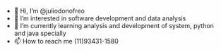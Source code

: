 - 👋 Hi, I’m @juliodonofreo
- 👀 I’m interested in software development and data analysis
- 🌱 I’m currently learning analysis and development of system, python and java specially
- 📫 How to reach me (11)93431-1580

<!---
juliodonofreo/juliodonofreo is a ✨ special ✨ repository because its `README.md` (this file) appears on your GitHub profile.
You can click the Preview link to take a look at your changes.
--->
